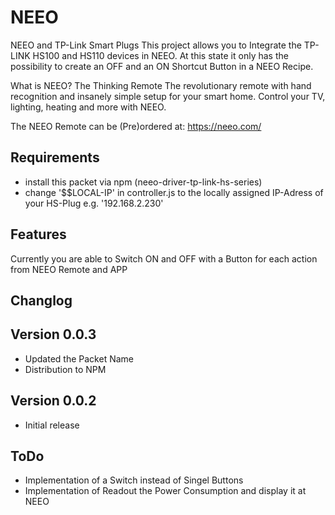 # NEEO
NEEO and TP-Link Smart Plugs
This project allows you to Integrate the TP-LINK HS100 and HS110 devices in NEEO. At this state it only has the possibility to create an OFF and an ON Shortcut Button in a NEEO Recipe.

What is NEEO?
The Thinking Remote
The revolutionary remote with hand recognition and insanely simple setup for your smart home. Control your TV, lighting, heating and more with NEEO.

The NEEO Remote can be (Pre)ordered at: https://neeo.com/

## Requirements
- install this packet via npm (neeo-driver-tp-link-hs-series)
- change '$$LOCAL-IP' in controller.js to the locally assigned IP-Adress of your HS-Plug e.g. '192.168.2.230'

## Features
Currently you are able to Switch ON and OFF with a Button for each action from NEEO Remote and APP


## Changlog
## Version 0.0.3
- Updated the Packet Name
- Distribution to NPM

## Version 0.0.2
- Initial release

## ToDo
- Implementation of a Switch instead of Singel Buttons
- Implementation of Readout the Power Consumption and display it at NEEO